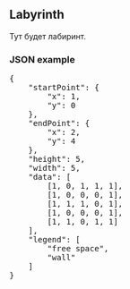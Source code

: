 ## Labyrinth ##

Тут будет лабиринт.

### JSON example ###

<pre>
{
	"startPoint": {
		"x": 1,
		"y": 0
	},
	"endPoint": {
		"x": 2,
		"y": 4
	},
	"height": 5,
	"width": 5,
	"data": [
		[1, 0, 1, 1, 1],
		[1, 0, 0, 0, 1],
		[1, 1, 1, 0, 1],
		[1, 0, 0, 0, 1],
		[1, 1, 0, 1, 1]
	],
	"legend": [
		"free space",
		"wall"
	]
}
</pre>
